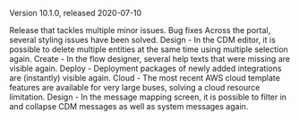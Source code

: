 Version 10.1.0, released 2020-07-10

Release that tackles multiple minor issues.
Bug fixes
Across the portal, several styling issues have been solved.
Design - In the CDM editor, it is possible to delete multiple entities at the same time using multiple selection again.
Create - In the flow designer, several help texts that were missing are visible again.
Deploy - Deployment packages of newly added integrations are (instantly) visible again.
Cloud - The most recent AWS cloud template features are available for very large buses, solving a cloud resource limitation.
Design - In the message mapping screen, it is possible to filter in and collapse CDM messages as well as system messages again.